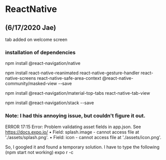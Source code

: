 # ReactNative

## (6/17/2020 Jae)
tab added on welcome screen

### installation of dependencies
npm install @react-navigation/native

npm install react-native-reanimated react-native-gesture-handler react-native-screens react-native-safe-area-context @react-native-community/masked-view --save

npm install @react-navigation/material-top-tabs react-native-tab-view

npm install @react-navigation/stack --save

### Note: I had this annoying issue, but couldn't figure it out.
ERROR
17:15
Error: Problem validating asset fields in app.json. See https://docs.expo.io/
 • Field: splash.image - cannot access file at './assets/splash.png'.
 • Field: icon - cannot access file at './assets/icon.png'.

So, I googled it and found a temporary solution.
I have to type the following (npm start not working)
expo r -c
